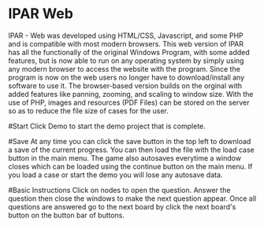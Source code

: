 # IPAR Web
IPAR - Web was developed using HTML/CSS, Javascript, and some PHP and is compatible with most modern browsers. This web version of IPAR has all the functionally of the original Windows Program, with some added features, but is now able to run on any operating system by simply using any modern browser to access the website with the program. Since the program is now on the web users no longer have to download/install any software to use it. The browser-based version builds on the orginal with added features like panning, zooming, and scaling to window size. With the use of PHP, images and resources (PDF Files) can be stored on the server so as to reduce the file size of cases for the user.


#Start
Click Demo to start the demo project that is complete.

#Save
At any time you can click the save button in the top left to download a save of the current progress. You can then load the file with the load case button in the main menu. The game also autosaves everytime a window closes which can be loaded using the continue button on the main menu. If you load a case or start the demo you will lose any autosave data.

#Basic Instructions
Click on nodes to open the question. Answer the question then close the windows to make the next question appear. Once all questions are answered go to the next board by click the next board's button on the button bar of buttons.
